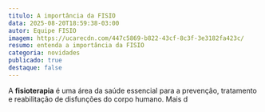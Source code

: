 ```yaml
---
titulo: A importância da FISIO
data: 2025-08-20T18:59:38-03:00
autor: Equipe FISIO
imagem: https://ucarecdn.com/447c5869-b822-43cf-8c3f-3e3182fa423c/
resumo: entenda a importância da FISIO
categoria: novidades
publicado: true
destaque: false
---
```

<!--StartFragment-->

A **fisioterapia** é uma área da saúde essencial para a prevenção, tratamento e reabilitação de disfunções do corpo humano. Mais d

<!--EndFragment-->